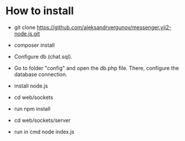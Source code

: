 # How to install

- git clone https://github.com/aleksandrvergunov/messenger.yii2-node.js.git <br>
- composer install

- Configure db (chat.sql).
- Go to folder "config" and open the db.php file. There, configure the database connection.

- install node.js <br>
- cd web/sockets <br>
- run npm install <br>
- cd web/sockets/server <br>
- run in cmd node index.js
